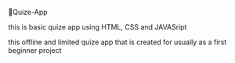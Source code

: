 💭Quize-App


this is basic quize app using HTML, CSS and JAVASript

this offline and limited quize app that is created for usually as a first beginner project 